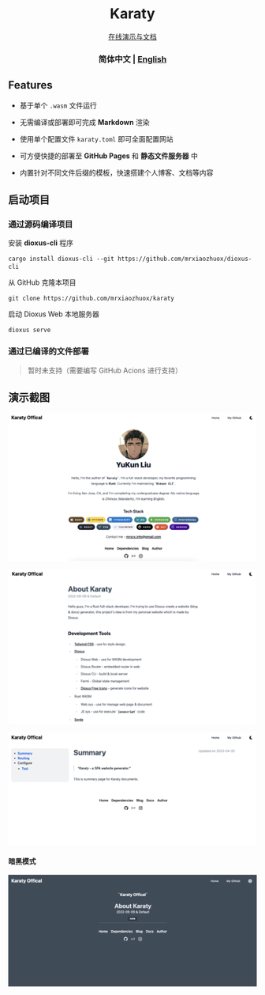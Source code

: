 <div align="center">
  <h1>Karaty</h1>
</div>
<div align="center">
  <a href="https://karaty.mrxzx.info">在线演示与文档</a>
</div>

<div align="center">
  <h3>
    <span> 简体中文 </span>
    <span> | </span>
    <a href="https://github.com/mrxiaozhuox/karaty/blob/master/README.md"> English </a>
  </h3>
</div>


## Features

- 基于单个 `.wasm` 文件运行

- 无需编译或部署即可完成 **Markdown** 渲染
- 使用单个配置文件 `karaty.toml` 即可全面配置网站
- 可方便快捷的部署至 **GitHub Pages** 和 **静态文件服务器** 中
- 内置针对不同文件后缀的模板，快速搭建个人博客、文档等内容



## 启动项目

### 通过源码编译项目

安装 **dioxus-cli** 程序

```shell
cargo install dioxus-cli --git https://github.com/mrxiaozhuox/dioxus-cli
```

从 GitHub 克隆本项目

```shell
git clone https://github.com/mrxiaozhuox/karaty
```

启动 Dioxus Web 本地服务器

```shell
dioxus serve
```

### 通过已编译的文件部署

> 暂时未支持（需要编写 GitHub Acions 进行支持）



## 演示截图

![author.png](notes/author.png)

![blog.png](notes/blog.png)

![docs.png](notes/docs.png)

#### 暗黑模式

![dark-mode.png](notes/dark-mode.png)

